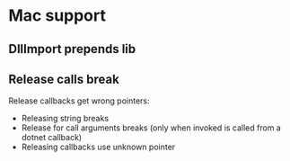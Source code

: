 # Mac support

## DllImport prepends lib

## Release calls break

Release callbacks get wrong pointers:

- Releasing string breaks
- Release for call arguments breaks (only when invoked is called from a dotnet callback)
- Releasing callbacks use unknown pointer
